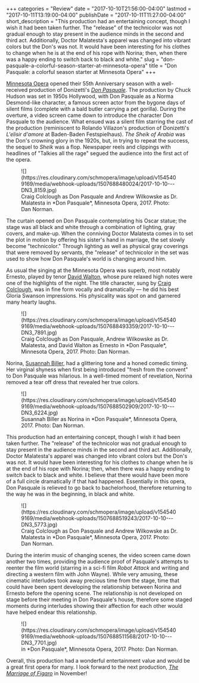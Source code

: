 +++
categories = "Review"
date = "2017-10-10T21:56:00-04:00"
lastmod = "2017-10-11T13:19:00-04:00"
publishDate = "2017-10-11T11:27:00-04:00"
short_description = "This production had an entertaining concept, though I wish it had been taken further. The &quot;release&quot; of the technicolor was not gradual enough to stay present in the audience minds in the second and third act. Additionally, Doctor Malatesta&#039;s apparel was changed into vibrant colors but the Don&#039;s was not. It would have been interesting for his clothes to change when he is at the end of his rope with Norina; then, when there was a happy ending to switch back to black and white."
slug = "don-pasquale-a-colorful-season-starter-at-minnesota-opera"
title = "Don Pasquale: a colorful season starter at Minnesota Opera"
+++

[Minnesota Opera](/scene/companies/minnesota-opera/) opened their 55th Anniversary season with a well-received production of Donizetti's [*Don Pasquale*](http://www.mnopera.org/season/2017-2018/don-pasquale/). The production by Chuck Hudson was set in 1950s Hollywood, with Don Pasquale as a Norma Desmond-like character, a famous screen actor from the bygone days of silent films (complete with a bald butler carrying a pet gorilla). During the overture, a video screen came down to introduce the character Don Pasquale to the audience. What ensued was a silent film starring the cast of the production (reminiscent to Rolando Villazon's production of Donizetti's *L'elisir d'amore* at Baden-Baden Festspielhaus). *The Sheik of Arabia* was the Don's crowning glory in the 1920s, but, in trying to repeat the success, the sequel to *Sheik* was a flop. Newspaper reels and clippings with headlines of "Talkies all the rage" segued the audience into the first act of the opera. 

<figure data-type="image">
![](https://res.cloudinary.com/schmopera/image/upload/v1545409169/media/webhook-uploads/1507688480024/2017-10-10---DN3_8159.jpg)
<figcaption>Craig Colclough as Don Pasquale and Andrew Wilkowske as Dr. Malatesta in *Don Pasquale*, Minnesota Opera, 2017. Photo: Dan Norman.</figcaption>
</figure>

The curtain opened on Don Pasquale contemplating his Oscar statue; the stage was all black and white through a combination of lighting, gray covers, and make-up. When the conniving Doctor Malatesta comes in to set the plot in motion by offering his sister's hand in marriage, the set slowly become "technicolor." Through lighting as well as physical gray coverings that were removed by servants, the "release" of technicolor in the set was used to show how Don Pasquale's world is changing around him.

As usual the singing at the Minnesota Opera was superb, most notably Ernesto, played by tenor [David Walton](/scene/people//david-walton/), whose pure relaxed high notes were one of the highlights of the night. The title character, sung by [Craig Colclough](/talking-with-singers-craig-colclough/), was in fine form vocally and dramatically — he did his best Gloria Swanson impressions. His physicality was spot on and garnered many hearty laughs. 

<figure data-type="image">
![](https://res.cloudinary.com/schmopera/image/upload/v1545409169/media/webhook-uploads/1507688493359/2017-10-10---DN3_7891.jpg)
<figcaption>Craig Colclough as Don Pasquale, Andrew Wilkowske as Dr. Malatesta, and David Walton as Ernesto in *Don Pasquale*, Minnesota Opera, 2017. Photo: Dan Norman.</figcaption>
</figure>

Norina, [Susannah Biller](/scene/people/susannah-biller/), had a glittering tone and a honed comedic timing. Her virginal shyness when first being introduced "fresh from the convent" to Don Pasquale was hilarious. In a well-timed moment of revelation, Norina removed a tear off dress that revealed her true colors.

<figure data-type="image">
![](https://res.cloudinary.com/schmopera/image/upload/v1545409169/media/webhook-uploads/1507688502909/2017-10-10---DN3_6224.jpg)
<figcaption>Susannah Biller as Norina in *Don Pasquale*, Minnesota Opera, 2017. Photo: Dan Norman.</figcaption>
</figure>

This production had an entertaining concept, though I wish it had been taken further. The "release" of the technicolor was not gradual enough to stay present in the audience minds in the second and third act. Additionally, Doctor Malatesta's apparel was changed into vibrant colors but the Don's was not. It would have been interesting for his clothes to change when he is at the end of his rope with Norina; then, when there was a happy ending to switch back to black and white. I believe that there would have been more of a full circle dramatically if that had happened. Essentially in this opera, Don Pasquale is relieved to go back to bachelorhood, therefore returning to the way he was in the beginning, in black and white.

<figure data-type="image">
![](https://res.cloudinary.com/schmopera/image/upload/v1545409169/media/webhook-uploads/1507688519243/2017-10-10---DN3_5773.jpg)
<figcaption>Craig Colclough as Don Pasquale and Andrew Wilkowske as Dr. Malatesta in *Don Pasquale*, Minnesota Opera, 2017. Photo: Dan Norman.</figcaption>
</figure>

During the interim music of changing scenes, the video screen came down another two times, providing the audience proof of Pasquale's attempts to reenter the film world (starring in a sci-fi film *Robot Attack* and writing and directing a western film with John Wayne). While very amusing, these cinematic interludes took away precious time from the stage, time that could have been spent developing the relationship between Norina and Ernesto before the opening scene. The relationship is not developed on stage before their meeting in Don Pasquale's house, therefore some staged moments during interludes showing their affection for each other would have helped endear this relationship.

<figure data-type="image">
![](https://res.cloudinary.com/schmopera/image/upload/v1545409169/media/webhook-uploads/1507688511568/2017-10-10---DN3_7701.jpg)
<figcaption> in *Don Pasquale*, Minnesota Opera, 2017. Photo: Dan Norman.</figcaption>
</figure>

Overall, this production had a wonderful entertainment value and would be a great first opera for many. I look forward to the next production, [*The Marriage of Figaro*](http://www.mnopera.org/season/2017-2018/the-marriage-of-figaro/) in November!
